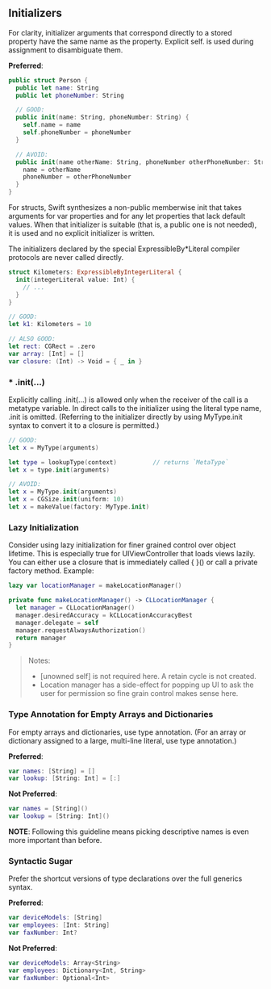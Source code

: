 ## Initializers

For clarity, initializer arguments that correspond directly to a stored property have the same name as the property. Explicit self. is used during assignment to disambiguate them.

**Preferred**:
```swift
public struct Person {
  public let name: String
  public let phoneNumber: String

  // GOOD:
  public init(name: String, phoneNumber: String) {
    self.name = name
    self.phoneNumber = phoneNumber
  }

  // AVOID:
  public init(name otherName: String, phoneNumber otherPhoneNumber: String) {
    name = otherName
    phoneNumber = otherPhoneNumber
  }
}
```

For structs, Swift synthesizes a non-public memberwise init that takes arguments for var properties and for any let properties that lack default values. When that initializer is suitable (that is, a public one is not needed), it is used and no explicit initializer is written.

The initializers declared by the special ExpressibleBy*Literal compiler protocols are never called directly.

```swift 
struct Kilometers: ExpressibleByIntegerLiteral {
  init(integerLiteral value: Int) {
    // ...
  }
}

// GOOD:
let k1: Kilometers = 10  

// ALSO GOOD:                        
let rect: CGRect = .zero
var array: [Int] = []
var closure: (Int) -> Void = { _ in }
```

### * .init(...)

Explicitly calling .init(...) is allowed only when the receiver of the call is a metatype variable. In direct calls to the initializer using the literal type name, .init is omitted. (Referring to the initializer directly by using MyType.init syntax to convert it to a closure is permitted.)

```swift 
// GOOD:
let x = MyType(arguments)

let type = lookupType(context)			// returns `MetaType`
let x = type.init(arguments)

// AVOID:
let x = MyType.init(arguments)
let x = CGSize.init(uniform: 10)
let x = makeValue(factory: MyType.init)
```

### Lazy Initialization
Consider using lazy initialization for finer grained control over object lifetime. This is especially true for UIViewController that loads views lazily. You can either use a closure that is immediately called { }() or call a private factory method. Example:

```swift
lazy var locationManager = makeLocationManager()

private func makeLocationManager() -> CLLocationManager {
  let manager = CLLocationManager()
  manager.desiredAccuracy = kCLLocationAccuracyBest
  manager.delegate = self
  manager.requestAlwaysAuthorization()
  return manager
}
```

> Notes:
> - [unowned self] is not required here. A retain cycle is not created.
> - Location manager has a side-effect for popping up UI to ask the user for permission so fine grain control makes sense here.


### Type Annotation for Empty Arrays and Dictionaries

For empty arrays and dictionaries, use type annotation. (For an array or dictionary assigned to a large, multi-line literal, use type annotation.)

**Preferred**:
```swift
var names: [String] = []
var lookup: [String: Int] = [:]
```

**Not Preferred**:
```swift
var names = [String]()
var lookup = [String: Int]()
```

**NOTE**: Following this guideline means picking descriptive names is even more important than before.


### Syntactic Sugar

Prefer the shortcut versions of type declarations over the full generics syntax.

**Preferred**:
```swift
var deviceModels: [String]
var employees: [Int: String]
var faxNumber: Int?
```

**Not Preferred**:
```swift
var deviceModels: Array<String>
var employees: Dictionary<Int, String>
var faxNumber: Optional<Int>
```

